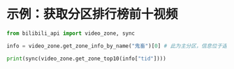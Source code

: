 # 示例：获取分区排行榜前十视频

``` python
from bilibili_api import video_zone, sync

info = video_zone.get_zone_info_by_name("鬼畜")[0] # 此为主分区，信息位于返回的元组的第 0 项

print(sync(video_zone.get_zone_top10(info["tid"])))
```
